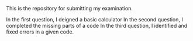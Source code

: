 This is the repository for submitting my examination.

In the first question, I deigned a basic calculator
In the second question, I completed the missing parts of a code
In the third question, I identified and fixed errors in a given code.
